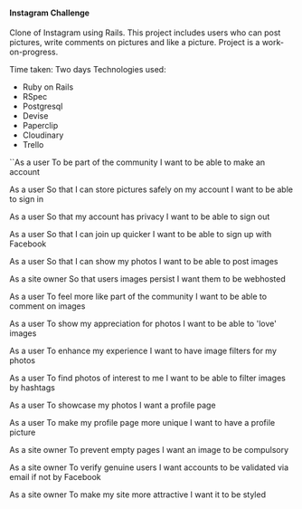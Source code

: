 #### Instagram Challenge

Clone of Instagram using Rails. This project includes users who can post pictures, write comments on pictures and like a picture. Project is a work-on-progress.

Time taken: Two days
Technologies used:
* Ruby on Rails
* RSpec
* Postgresql
* Devise
* Paperclip
* Cloudinary
* Trello

``As a user
To be part of the community
I want to be able to make an account

As a user
So that I can store pictures safely on my account
I want to be able to sign in

As a user
So that my account has privacy
I want to be able to sign out

As a user
So that I can join up quicker
I want to be able to sign up with Facebook

As a user
So that I can show my photos
I want to be able to post images

As a site owner
So that users images persist
I want them to be webhosted

As a user
To feel more like part of the community
I want to be able to comment on images

As a user
To show my appreciation for photos
I want to be able to 'love' images

As a user
To enhance my experience
I want to have image filters for my photos

As a user
To find photos of interest to me
I want to be able to filter images by hashtags

As a user
To showcase my photos
I want a profile page

As a user
To make my profile page more unique
I want to have a profile picture

As a site owner
To prevent empty pages
I want an image to be compulsory

As a site owner
To verify genuine users
I want accounts to be validated via email if not by Facebook

As a site owner
To make my site more attractive
I want it to be styled
